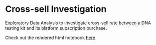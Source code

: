 # Cross-sell Investigation
Exploratory Data Analysis to investigate cross-sell rate between a DNA testing kit and its platform subscription purchase.

Check out the rendered html notebook <a href="https://htmlpreview.github.io/?https://raw.githubusercontent.com/harishasan001/cross-sell-investigation/main/cross%20sell%20investigation.html">here</a>
